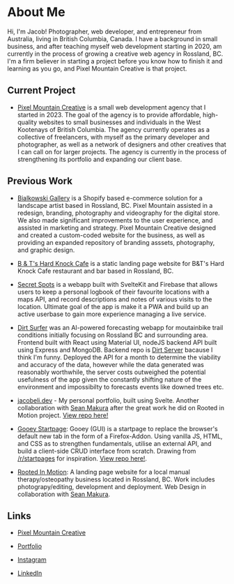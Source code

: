 # About Me

Hi, I'm Jacob! Photographer, web developer, and entrepreneur from Australia, living in British Columbia, Canada. I have a background in small business, and after teaching myself web development starting in 2020, am currently in the process of growing a creative web agency in Rossland, BC. I'm a firm believer in starting a project before you know how to finish it and learning as you go, and Pixel Mountain Creative is that project.

## Current Project

-   [Pixel Mountain Creative](https://pixelmountain.ca) is a small web development agency that I started in 2023. The goal of the agency is to provide affordable, high-quality websites to small businesses and individuals in the West Kootenays of British Columbia. The agency currently operates as a collective of freelancers, with myself as the primary developer and photographer, as well as a network of designers and other creatives that I can call on for larger projects. The agency is currently in the process of strengthening its portfolio and expanding our client base.

## Previous Work

-   [Bialkowski Gallery](https://bialkowskigallery.ca/) is a Shopify based e-commerce solution for a landscape artist based in Rossland, BC. Pixel Mountain assisted in a redesign, branding, photography and videography for the digital store. We also made significant improvements to the user experience, and assisted in marketing and strategy. Pixel Mountain Creative designed and created a custom-coded website for the business, as well as providing an expanded repository of branding asssets, photography, and graphic design.

-   [B & T's Hard Knock Cafe](https://thehardknockcafe.ca) is a static landing page website for B&T's Hard Knock Cafe restaurant and bar based in Rossland, BC. 

-   [Secret Spots](https://github.com/PullRequestTimeout/secret-spots) is a webapp built with SvelteKit and Firebase that allows users to keep a personal logbook of their favourite locations with a maps API, and record descriptions and notes of various visits to the location. Ultimate goal of the app is make it a PWA and build up an active userbase to gain more experience managing a live service.

-   [Dirt Surfer](https://github.com/PullRequestTimeout/dirt-surfer) was an AI-powered forecasting webapp for moutainbike trail conditions initially focusing on Rossland BC and surrounding area. Frontend built with React using Material UI, nodeJS backend API built using Express and MongoDB. Backend repo is [Dirt Server](https://github.com/PullRequestTimeout/dirt-server) bacause I think I'm funny. Deployed the API for a month to determine the viability and accuracy of the data, however while the data generated was reasonably worthwhile, the server costs outweighed the potential usefulness of the app given the constantly shifting nature of the environment and impossibilty to forecasts events like downed trees etc.

-   [jacobeli.dev](https://jacobeli.dev/) - My personal portfolio, built using Svelte. Another collaboration with [Sean Makura](https://seanmakura.webflow.io/) after the great work he did on Rooted in Motion project. [View repo here!](https://github.com/PullRequestTimeout/jacobeli.dev)

-   [Gooey Startpage](https://addons.mozilla.org/en-CA/firefox/addon/gooey-startpage/): Gooey (GUI) is a startpage to replace the browser's default new tab in the form of a Firefox-Addon. Using vanilla JS, HTML, and CSS as to strengthen fundamentals, utilise an external API, and build a client-side CRUD interface from scratch. Drawing from [/r/startpages](https://www.reddit.com/r/startpages/) for inspiration. [View repo here!](https://github.com/PullRequestTimeout/gooey-startpage).

-   [Rooted In Motion](https://rootedinmotion.ca/): A landing page website for a local manual therapy/osteopathy business located in Rossland, BC. Work includes photograpy/editing, development and deployment. Web Design in collaboration with [Sean Makura](https://seanmakura.webflow.io/).

## Links

-   [Pixel Mountain Creative](https://pixelmountain.ca)

-   [Portfolio](https://jacobeli.dev/)

-   [Instagram](https://www.instagram.com/caffeinatejake)

-   [LinkedIn](https://www.linkedin.com/in/jacob-druery/)
